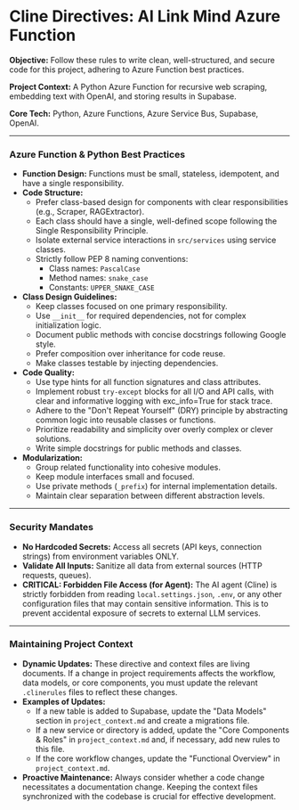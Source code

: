 # Cline Directives: AI Link Mind Azure Function

**Objective:** Follow these rules to write clean, well-structured, and secure code for this project, adhering to Azure Function best practices.

**Project Context:** A Python Azure Function for recursive web scraping, embedding text with OpenAI, and storing results in Supabase.

**Core Tech:** Python, Azure Functions, Azure Service Bus, Supabase, OpenAI.

---

### **Azure Function & Python Best Practices**

*   **Function Design:** Functions must be small, stateless, idempotent, and have a single responsibility.
*   **Code Structure:**
    *   Prefer class-based design for components with clear responsibilities (e.g., Scraper, RAGExtractor).
    *   Each class should have a single, well-defined scope following the Single Responsibility Principle.
    *   Isolate external service interactions in `src/services` using service classes.
    *   Strictly follow PEP 8 naming conventions:
        - Class names: `PascalCase`
        - Method names: `snake_case`
        - Constants: `UPPER_SNAKE_CASE`
*   **Class Design Guidelines:**
    *   Keep classes focused on one primary responsibility.
    *   Use `__init__` for required dependencies, not for complex initialization logic.
    *   Document public methods with concise docstrings following Google style.
    *   Prefer composition over inheritance for code reuse.
    *   Make classes testable by injecting dependencies.
*   **Code Quality:**
    *   Use type hints for all function signatures and class attributes.
    *   Implement robust `try-except` blocks for all I/O and API calls, with clear and informative logging with exc_info=True for stack trace.
    *   Adhere to the "Don't Repeat Yourself" (DRY) principle by abstracting common logic into reusable classes or functions.
    *   Prioritize readability and simplicity over overly complex or clever solutions.
    *   Write simple docstrings for public methods and classes.
*   **Modularization:**
    *   Group related functionality into cohesive modules.
    *   Keep module interfaces small and focused.
    *   Use private methods (`_prefix`) for internal implementation details.
    *   Maintain clear separation between different abstraction levels.

---

### **Security Mandates**

*   **No Hardcoded Secrets:** Access all secrets (API keys, connection strings) from environment variables ONLY.
*   **Validate All Inputs:** Sanitize all data from external sources (HTTP requests, queues).
*   **CRITICAL: Forbidden File Access (for Agent):** The AI agent (Cline) is strictly forbidden from reading `local.settings.json`, `.env`, or any other configuration files that may contain sensitive information. This is to prevent accidental exposure of secrets to external LLM services.

---

### **Maintaining Project Context**

*   **Dynamic Updates:** These directive and context files are living documents. If a change in project requirements affects the workflow, data models, or core components, you must update the relevant `.clinerules` files to reflect these changes.
*   **Examples of Updates:**
    *   If a new table is added to Supabase, update the "Data Models" section in `project_context.md` and create a migrations file.
    *   If a new service or directory is added, update the "Core Components & Roles" in `project_context.md` and, if necessary, add new rules to this file.
    *   If the core workflow changes, update the "Functional Overview" in `project_context.md`.
*   **Proactive Maintenance:** Always consider whether a code change necessitates a documentation change. Keeping the context files synchronized with the codebase is crucial for effective development.
